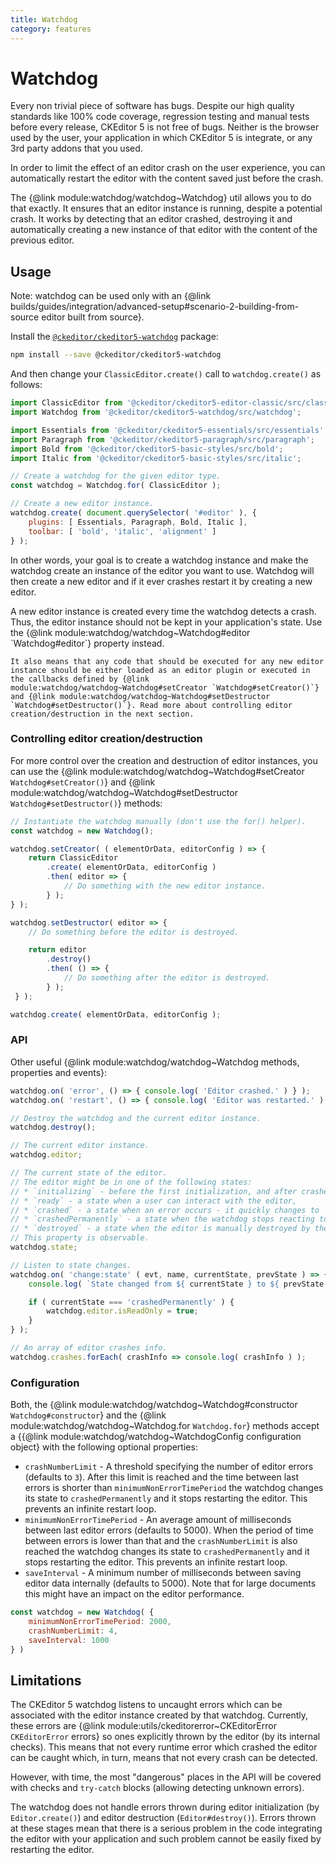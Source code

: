 ```yaml
---
title: Watchdog
category: features
---
```


# Watchdog

Every non trivial piece of software has bugs. Despite our high quality standards like 100% code coverage, regression testing and manual tests before every release, CKEditor 5 is not free of bugs. Neither is the browser used by the user, your application in which CKEditor 5 is integrate, or any 3rd party addons that you used.

In order to limit the effect of an editor crash on the user experience, you can automatically restart the editor with the content saved just before the crash.

The {@link module:watchdog/watchdog~Watchdog} util allows you to do that exactly. It ensures that an editor instance is running, despite a potential crash. It works by detecting that an editor crashed, destroying it and automatically creating a new instance of that editor with the content of the previous editor.

## Usage

<info-box>
	Note: watchdog can be used only with an {@link builds/guides/integration/advanced-setup#scenario-2-building-from-source editor built from source}.
</info-box>

Install the [`@ckeditor/ckeditor5-watchdog`](https://www.npmjs.com/package/@ckeditor/ckeditor5-watchdog) package:

```bash
npm install --save @ckeditor/ckeditor5-watchdog
```

And then change your `ClassicEditor.create()` call to `watchdog.create()` as follows:

```js
import ClassicEditor from '@ckeditor/ckeditor5-editor-classic/src/classiceditor';
import Watchdog from '@ckeditor/ckeditor5-watchdog/src/watchdog';

import Essentials from '@ckeditor/ckeditor5-essentials/src/essentials';
import Paragraph from '@ckeditor/ckeditor5-paragraph/src/paragraph';
import Bold from '@ckeditor/ckeditor5-basic-styles/src/bold';
import Italic from '@ckeditor/ckeditor5-basic-styles/src/italic';

// Create a watchdog for the given editor type.
const watchdog = Watchdog.for( ClassicEditor );

// Create a new editor instance.
watchdog.create( document.querySelector( '#editor' ), {
	plugins: [ Essentials, Paragraph, Bold, Italic ],
	toolbar: [ 'bold', 'italic', 'alignment' ]
} );
```

In other words, your goal is to create a watchdog instance and make the watchdog create an instance of the editor you want to use. Watchdog will then create a new editor and if it ever crashes restart it by creating a new editor.

<info-box>
	A new editor instance is created every time the watchdog detects a crash. Thus, the editor instance should not be kept in your application's state. Use the {@link module:watchdog/watchdog~Watchdog#editor `Watchdog#editor`} property instead.

	It also means that any code that should be executed for any new editor instance should be either loaded as an editor plugin or executed in the callbacks defined by {@link module:watchdog/watchdog~Watchdog#setCreator `Watchdog#setCreator()`} and {@link module:watchdog/watchdog~Watchdog#setDestructor `Watchdog#setDestructor()`}. Read more about controlling editor creation/destruction in the next section.
</info-box>

### Controlling editor creation/destruction

For more control over the creation and destruction of editor instances, you can use the {@link module:watchdog/watchdog~Watchdog#setCreator `Watchdog#setCreator()`} and {@link module:watchdog/watchdog~Watchdog#setDestructor `Watchdog#setDestructor()`} methods:

```js
// Instantiate the watchdog manually (don't use the for() helper).
const watchdog = new Watchdog();

watchdog.setCreator( ( elementOrData, editorConfig ) => {
	return ClassicEditor
		.create( elementOrData, editorConfig )
		.then( editor => {
			// Do something with the new editor instance.
		} );
} );

watchdog.setDestructor( editor => {
	// Do something before the editor is destroyed.

	return editor
		.destroy()
		.then( () => {
			// Do something after the editor is destroyed.
		} );
 } );

watchdog.create( elementOrData, editorConfig );
```

### API

Other useful {@link module:watchdog/watchdog~Watchdog methods, properties and events}:

```js
watchdog.on( 'error', () => { console.log( 'Editor crashed.' ) } );
watchdog.on( 'restart', () => { console.log( 'Editor was restarted.' ) } );

// Destroy the watchdog and the current editor instance.
watchdog.destroy();

// The current editor instance.
watchdog.editor;

// The current state of the editor.
// The editor might be in one of the following states:
// * `initializing` - before the first initialization, and after crashes, before the editor is ready,
// * `ready` - a state when a user can interact with the editor,
// * `crashed` - a state when an error occurs - it quickly changes to `initializing` or `crashedPermanently` depending on how many and how frequency errors have been caught recently,
// * `crashedPermanently` - a state when the watchdog stops reacting to errors and keeps the editor crashed,
// * `destroyed` - a state when the editor is manually destroyed by the user after calling `watchdog.destroy()`.
// This property is observable.
watchdog.state;

// Listen to state changes.
watchdog.on( 'change:state' ( evt, name, currentState, prevState ) => {
	console.log( `State changed from ${ currentState } to ${ prevState }` );

	if ( currentState === 'crashedPermanently' ) {
		watchdog.editor.isReadOnly = true;
	}
} );

// An array of editor crashes info.
watchdog.crashes.forEach( crashInfo => console.log( crashInfo ) );
```

### Configuration

Both, the {@link module:watchdog/watchdog~Watchdog#constructor `Watchdog#constructor`} and the {@link module:watchdog/watchdog~Watchdog.for `Watchdog.for`} methods accept a {{@link module:watchdog/watchdog~WatchdogConfig configuration object} with the following optional properties:

* `crashNumberLimit` - A threshold specifying the number of editor errors (defaults to `3`). After this limit is reached and the time between last errors is shorter than `minimumNonErrorTimePeriod` the watchdog changes its state to `crashedPermanently` and it stops restarting the editor. This prevents an infinite restart loop.
* `minimumNonErrorTimePeriod` - An average amount of milliseconds between last editor errors (defaults to 5000). When the period of time between errors is lower than that and the `crashNumberLimit` is also reached the watchdog changes its state to `crashedPermanently` and it stops restarting the editor. This prevents an infinite restart loop.
* `saveInterval` - A minimum number of milliseconds between saving editor data internally (defaults to 5000). Note that for large documents this might have an impact on the editor performance.

```js
const watchdog = new Watchdog( {
	minimumNonErrorTimePeriod: 2000,
	crashNumberLimit: 4,
	saveInterval: 1000
} )
```

## Limitations

The CKEditor 5 watchdog listens to uncaught errors which can be associated with the editor instance created by that watchdog. Currently, these errors are {@link module:utils/ckeditorerror~CKEditorError `CKEditorError` errors} so ones explicitly thrown by the editor (by its internal checks). This means that not every runtime error which crashed the editor can be caught which, in turn, means that not every crash can be detected.

However, with time, the most "dangerous" places in the API will be covered with checks and `try-catch` blocks (allowing detecting unknown errors).

<info-box>The watchdog does not handle errors thrown during editor initialization (by `Editor.create()`) and editor destruction (`Editor#destroy()`). Errors thrown at these stages mean that there is a serious problem in the code integrating the editor with your application and such problem cannot be easily fixed by restarting the editor.</info-box>
